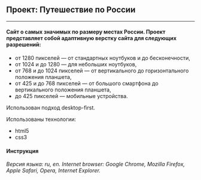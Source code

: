 ## Проект: Путешествие по России
------
#### Сайт о самых значимых по размеру местах России. Проект представляет собой адаптивную верстку сайта для следующих разрешений:
* от 1280 пикселей — от стандартных ноутбуков и до бесконечности,
* от 1024 и до 1280 — для небольших ноутбуков,
* от 768 и до 1024 пикселей — от вертикального до горизонтального положения планшета,
* от 425 и до 768 пикселей — от большого смартфона до вертикального положения планшета,
* до 425 пикселей — мобильные устройства.

Использован подход desktop-first.

Использованы технологии:
* html5
* css3

#### Инструкция
_Версия языка: ru, en._
_Internet browser: Google Chrome, Mozilla Firefox, Apple Safari, Opera, Internet Explorer._
